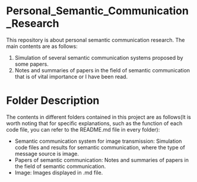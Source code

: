 # Personal_Semantic_Communication_Research
This repository is about personal semantic communication research.
The main contents are as follows:
1. Simulation of several semantic communication systems proposed by some papers.
2. Notes and summaries of papers in the field of semantic communication that is of vital importance or I have been read.

# Folder Description
The contents in different folders contained in this project are as follows(It is worth noting that for specific explanations, such as the function of each code file, you can refer to the README.md file in every folder):
* Semantic communication system for image transmission: Simulation code files and results for semantic communication, where the type of message source is image.
* Papers of semantic communication: Notes and summaries of papers in the field of semantic communication.
* Image: Images displayed in .md file.




